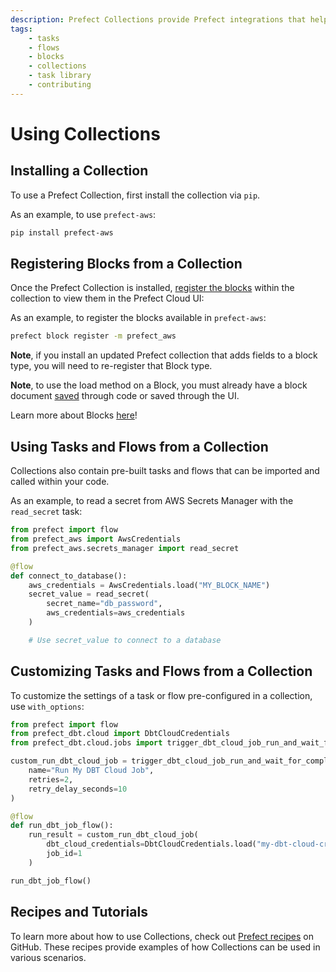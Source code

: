 ```yaml
---
description: Prefect Collections provide Prefect integrations that help you build dataflows quickly.
tags:
    - tasks
    - flows
    - blocks
    - collections
    - task library
    - contributing
---
```


# Using Collections

## Installing a Collection

To use a Prefect Collection, first install the collection via `pip`.

As an example, to use `prefect-aws`:

```bash
pip install prefect-aws
```

## Registering Blocks from a Collection

Once the Prefect Collection is installed, [register the blocks](/concepts/blocks/#registering-blocks-for-use-in-the-prefect-ui) within the collection to view them in the Prefect Cloud UI:

As an example, to register the blocks available in `prefect-aws`:

```bash
prefect block register -m prefect_aws
```

**Note**, if you install an updated Prefect collection that adds fields to a block type, you will need to re-register that Block type.

**Note**, to use the load method on a Block, you must already have a block document [saved](/concepts/blocks/#saving-blocks) through code or saved through the UI.

Learn more about Blocks [here](/concepts/blocks)!

## Using Tasks and Flows from a Collection

Collections also contain pre-built tasks and flows that can be imported and called within your code.

As an example, to read a secret from AWS Secrets Manager with the `read_secret` task:

```python
from prefect import flow
from prefect_aws import AwsCredentials
from prefect_aws.secrets_manager import read_secret

@flow
def connect_to_database():
    aws_credentials = AwsCredentials.load("MY_BLOCK_NAME")
    secret_value = read_secret(
        secret_name="db_password",
        aws_credentials=aws_credentials
    )

    # Use secret_value to connect to a database
```

## Customizing Tasks and Flows from a Collection

To customize the settings of a task or flow pre-configured in a collection, use `with_options`:
    
```python
from prefect import flow
from prefect_dbt.cloud import DbtCloudCredentials
from prefect_dbt.cloud.jobs import trigger_dbt_cloud_job_run_and_wait_for_completion

custom_run_dbt_cloud_job = trigger_dbt_cloud_job_run_and_wait_for_completion.with_options(
    name="Run My DBT Cloud Job",
    retries=2,
    retry_delay_seconds=10
)

@flow
def run_dbt_job_flow():
    run_result = custom_run_dbt_cloud_job(
        dbt_cloud_credentials=DbtCloudCredentials.load("my-dbt-cloud-credentials"),
        job_id=1
    )

run_dbt_job_flow()

``` 
## Recipes and Tutorials

To learn more about how to use Collections, check out [Prefect recipes](https://github.com/PrefectHQ/prefect-recipes#diving-deeper-) on GitHub. These recipes provide examples of how Collections can be used in various scenarios.
